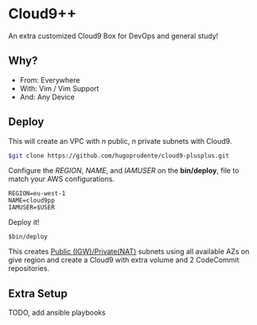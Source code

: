 # Cloud9++

An extra customized Cloud9 Box for DevOps and general study!

## Why?

* From: Everywhere
* With: Vim / Vim Support
* And: Any Device

## Deploy

This will create an VPC with *n* public, *n* private subnets with Cloud9.

```bash
$git clone https://github.com/hugoprudente/cloud9-plusplus.git
```

Configure the *REGION*, *NAME*, and *IAMUSER* on the **bin/deploy**, file to match your AWS configurations.

```
REGION=eu-west-1
NAME=cloud9pp
IAMUSER=$USER
```

Deploy it!

```
$bin/deploy
```

This creates [Public (IGW)/Private(NAT)](https://docs.aws.amazon.com/vpc/latest/userguide/VPC_Scenario2.html) subnets using all available AZs on give region and create a Cloud9 with extra volume and 2 CodeCommit repositories.

## Extra Setup

TODO, add ansible playbooks